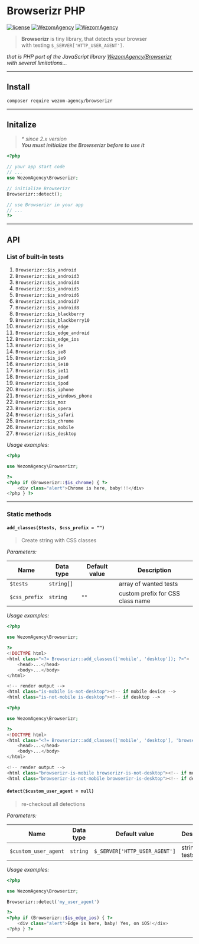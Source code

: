 # Browserizr PHP

[![license](https://img.shields.io/badge/License-MIT-blue.svg)](https://github.com/dutchenkoOleg/node-w3c-validator/blob/master/LICENSE)
[![WezomAgency](https://img.shields.io/badge/composer-require-orange.svg)](https://packagist.org/packages/wezom-agency/browserizr)
[![WezomAgency](https://img.shields.io/badge/wezom-agency-red.svg)](https://github.com/WezomAgency)

> **Browserizr** is tiny library, that detects your browser  
> with testing `$_SERVER['HTTP_USER_AGENT']`.

_that is PHP port of the JavaScript library [WezomAgency/Browserizr](https://github.com/WezomAgency/browserizr)  
with several limitations..._

---

## Install

```bash
composer require wezom-agency/browserizr
```

---

## Initalize

> _* since 2.x version_  
> ___You must initialize the Browserizr before to use it___

```php
<?php

// your app start code
// ...
use WezomAgency\Browserizr;

// initialize Browserizr
Browserizr::detect();

// use Browserizr in your app
// ...
?>
```

---

## API

### List of built-in tests

1. `Browserizr::$is_android`
1. `Browserizr::$is_android3`
1. `Browserizr::$is_android4`
1. `Browserizr::$is_android5`
1. `Browserizr::$is_android6`
1. `Browserizr::$is_android7`
1. `Browserizr::$is_android8`
1. `Browserizr::$is_blackberry`
1. `Browserizr::$is_blackberry10`
1. `Browserizr::$is_edge`
1. `Browserizr::$is_edge_android`
1. `Browserizr::$is_edge_ios`
1. `Browserizr::$is_ie`
1. `Browserizr::$is_ie8`
1. `Browserizr::$is_ie9`
1. `Browserizr::$is_ie10`
1. `Browserizr::$is_ie11`
1. `Browserizr::$is_ipad`
1. `Browserizr::$is_ipod`
1. `Browserizr::$is_iphone`
1. `Browserizr::$is_windows_phone`
1. `Browserizr::$is_moz`
1. `Browserizr::$is_opera`
1. `Browserizr::$is_safari`
1. `Browserizr::$is_chrome`
1. `Browserizr::$is_mobile`
1. `Browserizr::$is_desktop`

_Usage examples:_

```php
<?php

use WezomAgency\Browserizr;

?>
<?php if (Browserizr::$is_chrome) { ?>
    <div class="alert">Chrome is here, baby!!!</div>
<?php } ?>

```

---

### Static methods

#### `add_classes($tests, $css_prefix = "")`

> Create string with CSS classes

_Parameters:_

Name | Data type | Default value | Description
 --- | --- | --- | ---
 `$tests` | `string[]` |  | array of wanted tests
 `$css_prefix` | `string` | `""` | custom prefix for CSS class name
 
_Usage examples:_

```php
<?php

use WezomAgency\Browserizr;

?>
<!DOCTYPE html>
<html class="<?= Browserizr::add_classes(['mobile', 'desktop']); ?>">
    <head>...</head>
    <body>...</body>
</html>

<!-- render output -->
<html class="is-mobile is-not-desktop"><!-- if mobile device -->
<html class="is-not-mobile is-desktop"><!-- if desktop -->

```

```php
<?php

use WezomAgency\Browserizr;

?>
<!DOCTYPE html>
<html class="<?= Browserizr::add_classes(['mobile', 'desktop'], 'browserizr-'); ?>">
    <head>...</head>
    <body>...</body>
</html>

<!-- render output -->
<html class="browserizr-is-mobile browserizr-is-not-desktop"><!-- if mobile device -->
<html class="browserizr-is-not-mobile browserizr-is-desktop"><!-- if desktop -->

```

#### `detect($custom_user_agent = null)`

> re-checkout all detections

_Parameters:_

Name | Data type | Default value | Description
 --- | --- | --- | ---
 `$custom_user_agent` | `string` | `$_SERVER['HTTP_USER_AGENT']` | string for tests

_Usage examples:_

```php
<?php

use WezomAgency\Browserizr;

Browserizr::detect('my_user_agent')

?>
<?php if (Browserizr::$is_edge_ios) { ?>
    <div class="alert">Edge is here, baby! Yes, on iOS!</div>
<?php } ?>

```
 
 ---


